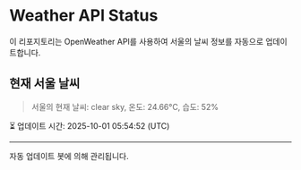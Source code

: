 
# Weather API Status

이 리포지토리는 OpenWeather API를 사용하여 서울의 날씨 정보를 자동으로 업데이트합니다.

## 현재 서울 날씨
> 서울의 현재 날씨: clear sky, 온도: 24.66°C, 습도: 52%

⏳ 업데이트 시간: 2025-10-01 05:54:52 (UTC)

---
자동 업데이트 봇에 의해 관리됩니다.
